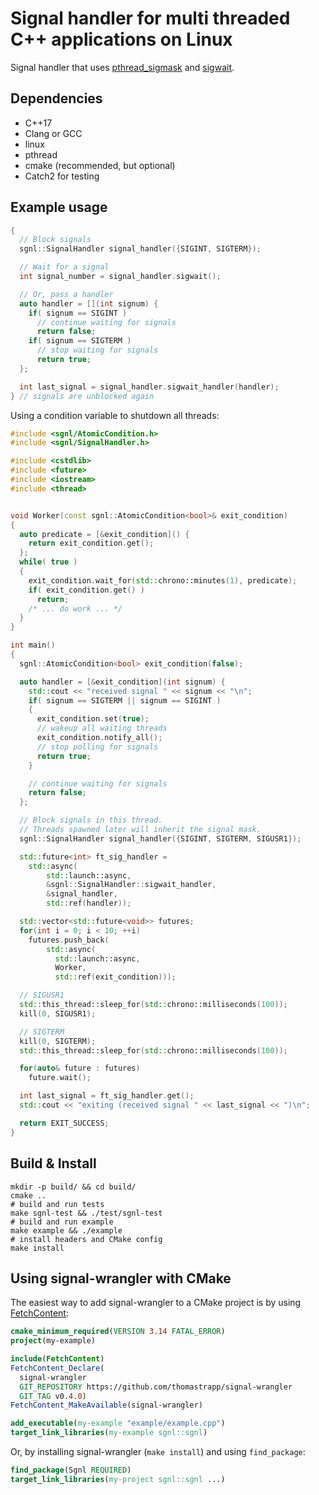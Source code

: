 Signal handler for multi threaded C++ applications on Linux
===========================================================

Signal handler that uses [pthread_sigmask](http://man7.org/linux/man-pages/man3/pthread_sigmask.3.html) and [sigwait](http://man7.org/linux/man-pages/man3/sigwait.3.html).


## Dependencies

* C++17
* Clang or GCC
* linux
* pthread
* cmake (recommended, but optional)
* Catch2 for testing


## Example usage

```C++
{
  // Block signals
  sgnl::SignalHandler signal_handler({SIGINT, SIGTERM});

  // Wait for a signal
  int signal_number = signal_handler.sigwait();

  // Or, pass a handler
  auto handler = [](int signum) {
    if( signum == SIGINT )
      // continue waiting for signals
      return false;
    if( signum == SIGTERM )
      // stop waiting for signals
      return true;
  };

  int last_signal = signal_handler.sigwait_handler(handler);
} // signals are unblocked again
```

Using a condition variable to shutdown all threads:

```C++
#include <sgnl/AtomicCondition.h>
#include <sgnl/SignalHandler.h>

#include <cstdlib>
#include <future>
#include <iostream>
#include <thread>


void Worker(const sgnl::AtomicCondition<bool>& exit_condition)
{
  auto predicate = [&exit_condition]() {
    return exit_condition.get();
  };
  while( true )
  {
    exit_condition.wait_for(std::chrono::minutes(1), predicate);
    if( exit_condition.get() )
      return;
    /* ... do work ... */
  }
}

int main()
{
  sgnl::AtomicCondition<bool> exit_condition(false);

  auto handler = [&exit_condition](int signum) {
    std::cout << "received signal " << signum << "\n";
    if( signum == SIGTERM || signum == SIGINT )
    {
      exit_condition.set(true);
      // wakeup all waiting threads
      exit_condition.notify_all();
      // stop polling for signals
      return true;
    }

    // continue waiting for signals
    return false;
  };

  // Block signals in this thread.
  // Threads spawned later will inherit the signal mask.
  sgnl::SignalHandler signal_handler({SIGINT, SIGTERM, SIGUSR1});

  std::future<int> ft_sig_handler =
    std::async(
        std::launch::async,
        &sgnl::SignalHandler::sigwait_handler,
        &signal_handler,
        std::ref(handler));

  std::vector<std::future<void>> futures;
  for(int i = 0; i < 10; ++i)
    futures.push_back(
        std::async(
          std::launch::async,
          Worker,
          std::ref(exit_condition)));

  // SIGUSR1
  std::this_thread::sleep_for(std::chrono::milliseconds(100));
  kill(0, SIGUSR1);

  // SIGTERM
  kill(0, SIGTERM);
  std::this_thread::sleep_for(std::chrono::milliseconds(100));

  for(auto& future : futures)
    future.wait();

  int last_signal = ft_sig_handler.get();
  std::cout << "exiting (received signal " << last_signal << ")\n";

  return EXIT_SUCCESS;
}
```


## Build & Install

```SH
mkdir -p build/ && cd build/
cmake ..
# build and run tests
make sgnl-test && ./test/sgnl-test
# build and run example
make example && ./example
# install headers and CMake config
make install
```

## Using signal-wrangler with CMake

The easiest way to add signal-wrangler to a CMake project is by using
[FetchContent](https://cmake.org/cmake/help/latest/module/FetchContent.html):

```CMAKE
cmake_minimum_required(VERSION 3.14 FATAL_ERROR)
project(my-example)

include(FetchContent)
FetchContent_Declare(
  signal-wrangler
  GIT_REPOSITORY https://github.com/thomastrapp/signal-wrangler
  GIT_TAG v0.4.0)
FetchContent_MakeAvailable(signal-wrangler)

add_executable(my-example "example/example.cpp")
target_link_libraries(my-example sgnl::sgnl)
```

Or, by installing signal-wrangler (`make install`) and using `find_package`:

```CMAKE
find_package(Sgnl REQUIRED)
target_link_libraries(my-project sgnl::sgnl ...)
```
